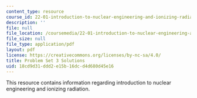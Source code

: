 ```yaml
---
content_type: resource
course_id: 22-01-introduction-to-nuclear-engineering-and-ionizing-radiation-fall-2015
description: ''
file: null
file_location: /coursemedia/22-01-introduction-to-nuclear-engineering-and-ionizing-radiation-fall-2015/18cd9d31ddd2e15b16dcd4d680d45e16_MIT22_01F15_ps3_sol.pdf
file_size: null
file_type: application/pdf
layout: pdf
license: https://creativecommons.org/licenses/by-nc-sa/4.0/
title: Problem Set 3 Solutions
uid: 18cd9d31-ddd2-e15b-16dc-d4d680d45e16
---
```

This resource contains information regarding introduction to nuclear engineering and ionizing radiation.
